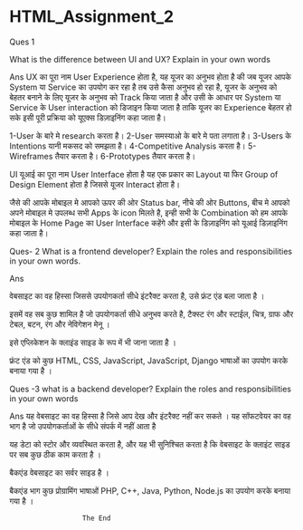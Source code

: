 # HTML_Assignment_2

                 

Ques 1

 What is the difference between UI and UX? Explain in your own words

Ans
 UX का पूरा नाम User Experience होता है, यह यूजर का अनुभव होता है की जब यूजर आपके System या Service का उपयोग कर रहा है तब उसे कैसा अनुभव हो रहा है, यूजर के अनुभव को बेहतर बनाने के लिए यूजर के अनुभव को Track किया जाता है और उसी के आधार पर System या Service के User interaction को डिजाइन किया जाता है ताकि यूजर का Experience बेहतर हो सके इसी पूरी प्रक्रिया को यूएक्स डिज़ाइनिंग कहा जाता है।

1-User के बारे मे research करता है।
2-User समस्याओ के बारे मे पता लगाता है।
3-Users के Intentions यानी मकसद को समझता है।
4-Competitive Analysis करता है।
5-Wireframes तैयार करता है।
6-Prototypes तैयार करता है।

UI यूआई का पूरा नाम User Interface होता है यह एक प्रकार का Layout या फिर Group of Design Element होता है जिससे यूजर Interact होता है।

जैसे की आपके मोबाइल मे आपको ऊपर की ओर Status bar, नीचे की ओर Buttons, बीच मे आपको अपने मोबाइल मे उपलब्ध सभी Apps के icon मिलते है, इन्ही सभी के Combination को हम आपके मोबाइल के Home Page का User Interface कहेंगे और इसी के डिज़ाइनिंग को यूआई डिज़ाइनिंग कहा जाता है।

Ques- 2 What is a frontend developer? Explain the roles and responsibilities in your own words.

Ans

वेबसाइट का वह हिस्सा जिससे उपयोगकर्ता सीधे इंटरैक्ट करता है, उसे फ्रंट एंड बला जाता है ।

इसमें वह सब कुछ शामिल है जो उपयोगकर्ता सीधे अनुभव करते है, टैक्स्ट रंग और स्टाईल, चित्र, ग्राफ और टेबल, बटन, रंग और नेविगेशन मेनू ।

इसे एप्लिकेशन के क्लाइंड साइड के रूप में भी जाना जाता है ।

फ्रंट एंड को कुछ HTML, CSS, JavaScript, JavaScript, Django भाषाओं का उपयोग करके बनाया गया है ।

Ques -3 what is a backend developer? Explain the roles and responsibilities in your own words

Ans
यह वेबसाइट का वह हिस्सा है जिसे आप देख और इंटरैक्ट नहीं कर सकते । यह सॉफटवेयर का वह भाग है जो उपयोगकर्ताओं के सीधे संपर्क में नहीं आता है

यह डेटा को स्टोर और व्यवस्थित करता है, और यह भी सुनिश्चित करता है कि वेबसाइट के क्लाइंट साइड पर सब कुछ ठीक काम करता है ।

बैकएंड वेबसाइट का सर्वर साइड है ।

बैकएंड भाग कुछ प्रोग्रामिंग भाषाओं PHP, C++, Java, Python, Node.js का उपयोग करके बनाया गया है ।

                      The End 

